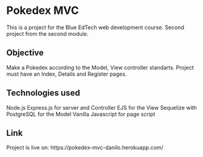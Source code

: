 <h1>Pokedex MVC</h1>
This is a project for the Blue EdTech web development course.
Second project from the second module.
<h2>Objective</h2>
Make a Pokedex according to the Model, View controller standarts. Project must have an Index, Details and Register pages.
<h2>Technologies used</h2>
Node.js 
Express.js for server and Controller
EJS for the View
Sequelize with PostgreSQL for the Model
Vanilla Javascript for page script
<h2>Link</h2>
Project is live on:
https://pokedex-mvc-danilo.herokuapp.com/
